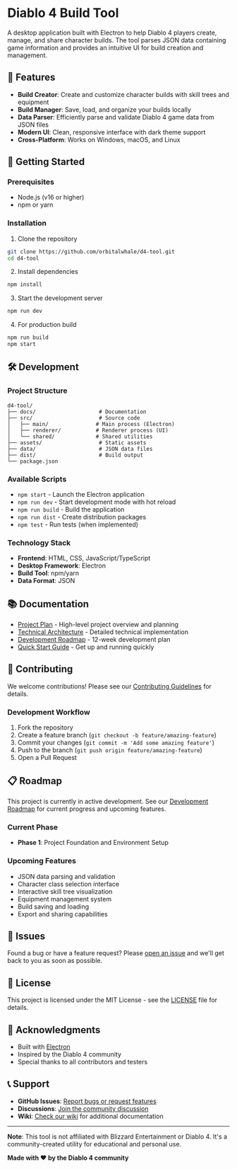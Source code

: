 # Diablo 4 Build Tool

A desktop application built with Electron to help Diablo 4 players create, manage, and share character builds. The tool parses JSON data containing game information and provides an intuitive UI for build creation and management.

## 🎯 Features

- **Build Creator**: Create and customize character builds with skill trees and equipment
- **Build Manager**: Save, load, and organize your builds locally
- **Data Parser**: Efficiently parse and validate Diablo 4 game data from JSON files
- **Modern UI**: Clean, responsive interface with dark theme support
- **Cross-Platform**: Works on Windows, macOS, and Linux

## 🚀 Getting Started

### Prerequisites

- Node.js (v16 or higher)
- npm or yarn

### Installation

1. Clone the repository
```bash
git clone https://github.com/orbitalwhale/d4-tool.git
cd d4-tool
```

2. Install dependencies
```bash
npm install
```

3. Start the development server
```bash
npm run dev
```

4. For production build
```bash
npm run build
npm start
```

## 🛠️ Development

### Project Structure

```
d4-tool/
├── docs/                    # Documentation
├── src/                     # Source code
│   ├── main/               # Main process (Electron)
│   ├── renderer/           # Renderer process (UI)
│   └── shared/             # Shared utilities
├── assets/                  # Static assets
├── data/                    # JSON data files
├── dist/                    # Build output
└── package.json
```

### Available Scripts

- `npm start` - Launch the Electron application
- `npm run dev` - Start development mode with hot reload
- `npm run build` - Build the application
- `npm run dist` - Create distribution packages
- `npm test` - Run tests (when implemented)

### Technology Stack

- **Frontend**: HTML, CSS, JavaScript/TypeScript
- **Desktop Framework**: Electron
- **Build Tool**: npm/yarn
- **Data Format**: JSON

## 📚 Documentation

- [Project Plan](./docs/project-plan.md) - High-level project overview and planning
- [Technical Architecture](./docs/technical-architecture.md) - Detailed technical implementation
- [Development Roadmap](./docs/development-roadmap.md) - 12-week development plan
- [Quick Start Guide](./docs/quick-start-guide.md) - Get up and running quickly

## 🤝 Contributing

We welcome contributions! Please see our [Contributing Guidelines](./CONTRIBUTING.md) for details.

### Development Workflow

1. Fork the repository
2. Create a feature branch (`git checkout -b feature/amazing-feature`)
3. Commit your changes (`git commit -m 'Add some amazing feature'`)
4. Push to the branch (`git push origin feature/amazing-feature`)
5. Open a Pull Request

## 📋 Roadmap

This project is currently in active development. See our [Development Roadmap](./docs/development-roadmap.md) for current progress and upcoming features.

### Current Phase
- **Phase 1**: Project Foundation and Environment Setup

### Upcoming Features
- JSON data parsing and validation
- Character class selection interface
- Interactive skill tree visualization
- Equipment management system
- Build saving and loading
- Export and sharing capabilities

## 🐛 Issues

Found a bug or have a feature request? Please [open an issue](../../issues) and we'll get back to you as soon as possible.

## 📄 License

This project is licensed under the MIT License - see the [LICENSE](LICENSE) file for details.

## 🙏 Acknowledgments

- Built with [Electron](https://www.electronjs.org/)
- Inspired by the Diablo 4 community
- Special thanks to all contributors and testers

## 📞 Support

- **GitHub Issues**: [Report bugs or request features](../../issues)
- **Discussions**: [Join the community discussion](../../discussions)
- **Wiki**: [Check our wiki](../../wiki) for additional documentation

---

**Note**: This tool is not affiliated with Blizzard Entertainment or Diablo 4. It's a community-created utility for educational and personal use.

**Made with ❤️ by the Diablo 4 community**
